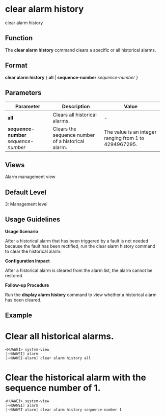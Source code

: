 clear alarm history
===================

clear alarm history

Function
--------



The **clear alarm history** command clears a specific or all historical alarms.




Format
------

**clear alarm history** { **all** | **sequence-number** *sequence-number* }


Parameters
----------

| Parameter | Description | Value |
| --- | --- | --- |
| **all** | Clears all historical alarms. | - |
| **sequence-number** *sequence-number* | Clears the sequence number of a historical alarm. | The value is an integer ranging from 1 to 4294967295. |



Views
-----

Alarm management view


Default Level
-------------

3: Management level


Usage Guidelines
----------------

**Usage Scenario**

After a historical alarm that has been triggered by a fault is not needed because the fault has been rectified, run the clear alarm history command to clear the historical alarm.

**Configuration Impact**



After a historical alarm is cleared from the alarm list, the alarm cannot be restored.



**Follow-up Procedure**

Run the **display alarm history** command to view whether a historical alarm has been cleared.


Example
-------

# Clear all historical alarms.
```
<HUAWEI> system-view
[~HUAWEI] alarm
[~HUAWEI-alarm] clear alarm history all

```

# Clear the historical alarm with the sequence number of 1.
```
<HUAWEI> system-view
[~HUAWEI] alarm
[~HUAWEI-alarm] clear alarm history sequence-number 1

```